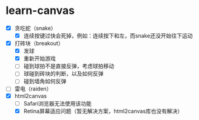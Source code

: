# learn-canvas

- [x] 贪吃蛇（snake）
  - [x] 连续按键过快会死掉，例如：连续按下和左，而snake还没开始往下运动
- [x] 打砖块（breakout）
  - [x] 发球
  - [x] 重新开始游戏
  - [ ] 碰到球拍不是直接反弹，考虑球拍移动
  - [ ] 球碰到砖块的判断，以及如何反弹
  - [ ] 碰到墙角如何反弹
- [ ] 雷电（raiden）
- [x] html2canvas
  - [ ] Safari浏览器无法使用该功能
  - [x] Retina屏幕适应问题（暂无解决方案，html2canvas库也没有解决）
